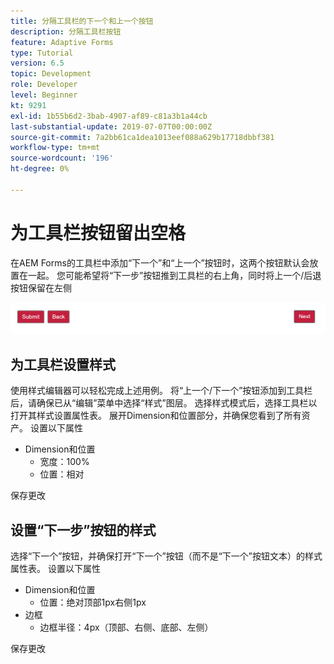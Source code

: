 ```yaml
---
title: 分隔工具栏的下一个和上一个按钮
description: 分隔工具栏按钮
feature: Adaptive Forms
type: Tutorial
version: 6.5
topic: Development
role: Developer
level: Beginner
kt: 9291
exl-id: 1b55b6d2-3bab-4907-af89-c81a3b1a44cb
last-substantial-update: 2019-07-07T00:00:00Z
source-git-commit: 7a2bb61ca1dea1013eef088a629b17718dbbf381
workflow-type: tm+mt
source-wordcount: '196'
ht-degree: 0%

---
```


# 为工具栏按钮留出空格

在AEM Forms的工具栏中添加“下一个”和“上一个”按钮时，这两个按钮默认会放置在一起。 您可能希望将“下一步”按钮推到工具栏的右上角，同时将上一个/后退按钮保留在左侧

![工具栏间距](assets/toolbar-spacing.png)


## 为工具栏设置样式

使用样式编辑器可以轻松完成上述用例。 将“上一个/下一个”按钮添加到工具栏后，请确保已从“编辑”菜单中选择“样式”图层。 选择样式模式后，选择工具栏以打开其样式设置属性表。 展开Dimension和位置部分，并确保您看到了所有资产。 设置以下属性
* Dimension和位置
   * 宽度：100%
   * 位置：相对

保存更改

## 设置“下一步”按钮的样式

选择“下一个”按钮，并确保打开“下一个”按钮（而不是“下一个”按钮文本）的样式属性表。 设置以下属性
* Dimension和位置
   * 位置：绝对顶部1px右侧1px
* 边框
   * 边框半径：4px（顶部、右侧、底部、左侧）

保存更改
